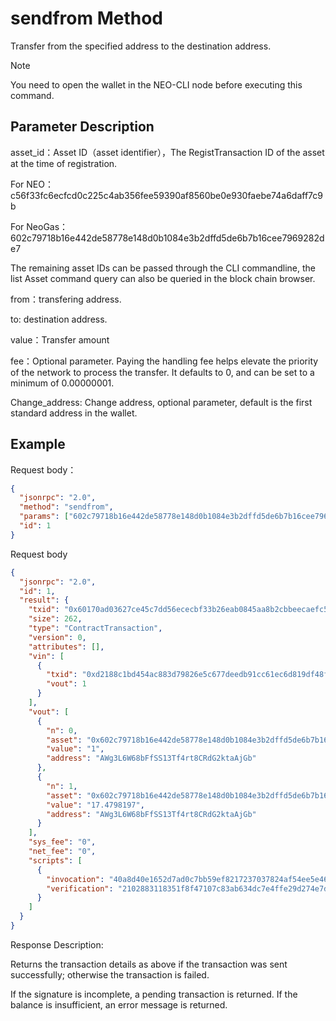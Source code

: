 # sendfrom Method

Transfer from the specified address to the destination address.

> [!Note]
> You need to open the wallet in the NEO-CLI node before executing this command.

## Parameter Description

asset_id：Asset ID（asset identifier），The RegistTransaction ID of the asset at the time of registration.

For NEO：c56f33fc6ecfcd0c225c4ab356fee59390af8560be0e930faebe74a6daff7c9b

For NeoGas：602c79718b16e442de58778e148d0b1084e3b2dffd5de6b7b16cee7969282de7

The remaining asset IDs can be passed through the CLI commandline, the list Asset command query can also be queried in the block chain browser.

from：transfering address.

to: destination address.

value：Transfer amount

fee：Optional parameter. Paying the handling fee helps elevate the priority of the network to process the transfer. It defaults to 0, and can be set to a minimum of 0.00000001.

Change_address: Change address, optional parameter, default is the first standard address in the wallet.

## Example

Request body：

```json
{
  "jsonrpc": "2.0",
  "method": "sendfrom",
  "params": ["602c79718b16e442de58778e148d0b1084e3b2dffd5de6b7b16cee7969282de7","AWg3L6W68bFfSS13Tf4rt8CRdG2ktaAjGb","AWg3L6W68bFfSS13Tf4rt8CRdG2ktaAjGb",1],
  "id": 1
}
```

Request body

```json
{
  "jsonrpc": "2.0",
  "id": 1,
  "result": {
    "txid": "0x60170ad03627ce45c7dd56ececbf33b26eab0845aa8b2cbbeecaefc5771b9eb1",
    "size": 262,
    "type": "ContractTransaction",
    "version": 0,
    "attributes": [],
    "vin": [
      {
        "txid": "0xd2188c1bd454ac883d79826e5c677deedb91cc61ec6d819df48ff4a963873adb",
        "vout": 1
      }
    ],
    "vout": [
      {
        "n": 0,
        "asset": "0x602c79718b16e442de58778e148d0b1084e3b2dffd5de6b7b16cee7969282de7",
        "value": "1",
        "address": "AWg3L6W68bFfSS13Tf4rt8CRdG2ktaAjGb"
      },
      {
        "n": 1,
        "asset": "0x602c79718b16e442de58778e148d0b1084e3b2dffd5de6b7b16cee7969282de7",
        "value": "17.4798197",
        "address": "AWg3L6W68bFfSS13Tf4rt8CRdG2ktaAjGb"
      }
    ],
    "sys_fee": "0",
    "net_fee": "0",
    "scripts": [
      {
        "invocation": "40a8d40e1652d7ad0c7bb59ef8217237037824af54ee5e46f2fd096c44dd46ef27fa7255010e2a8a2166af8a904e13b96bd3ac82e791633685824c35e7f2731e79",
        "verification": "2102883118351f8f47107c83ab634dc7e4ffe29d274e7d3dcf70159c8935ff769bebac"
      }
    ]
  }
}
```

Response Description:


Returns the transaction details as above if the transaction was sent successfully; otherwise the transaction is failed.

If the signature is incomplete, a pending transaction is returned.
If the balance is insufficient, an error message is returned.
